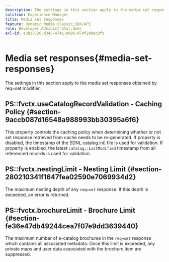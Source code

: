 ```yaml
---
description: The settings in this section apply to the media set responses obtained by req=set modifier.
solution: Experience Manager
title: Media set responses
feature: Dynamic Media Classic,SDK/API
role: Developer,Administrator,User
exl-id: e3833726-d345-4741-8096-d74f299ac9fc
---
```

# Media set responses{#media-set-responses}

The settings in this section apply to the media set responses obtained by req=set modifier.

## PS::fvctx.useCatalogRecordValidation - Caching Policy {#section-9accb087d16548a988993bb30395a6f6}

This property controls the caching policy when determining whether or not set response retrieved from cache needs to be re-generated. If property is disabled, the timestamp of the [!DNL catalog.ini] file is used for validation. If property is enabled, the latest `catalog::LastModified` timestamp from all referenced records is used for validation.

## PS::fvctx.nestingLimit - Nesting Limit {#section-280210341f1647fea02590e7069934d2}

The maximum nesting depth of any `req=set` response. If this depth is exceeded, an error is returned.

## PS::fvctx.brochureLimit - Brochure Limit {#section-fe36e47db49244cea7f07e9dd3639440}

The maximum number of e-catalog brochures in the `req=set` response which contains all associated metadata. Once this limit is exceeded, any private maps and user data associated with the brochure item are suppressed.
